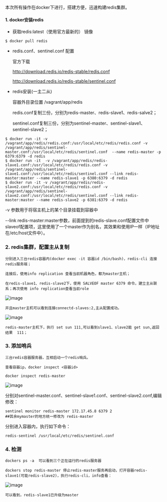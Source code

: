 ﻿本次所有操作在docker下进行，搭建方便，迅速构建redis集群。

#### 1. docker安装redis
-  获取redis:latest（使用官方最新的） 镜像
```
$ docker pull redis
```
- redis.conf、sentinel.conf 配置

    官方下载

    http://download.redis.io/redis-stable/redis.conf

    http://download.redis.io/redis-stable/sentinel.conf


- redis安装(一主二从)

    容器外目录位置 /vagrant/app/redis

    redis.conf复制三份，分别为redis-master、redis-slave1、redis-salve2；

    sentinel.conf复制三份，分别为sentinel-master、sentinel-slave1、sentinel-slave2；

```
$ docker run -it -v /vagrant/app/redis/redis.conf:/usr/local/etc/redis/redis.conf -v /vagrant/app/redis/sentinel-master.conf:/usr/local/etc/redis/sentinel.conf  --name redis-master -p 6379:6379 -d redis
$ docker run -it  -v /vagrant/app/redis/redis-slave1.conf:/usr/local/etc/redis/redis.conf -v /vagrant/app/redis/sentinel-slave1.conf:/usr/local/etc/redis/sentinel.conf --link redis-master:master --name redis-slave1 -p 6380:6379 -d redis
$ docker run -it -v /vagrant/app/redis/redis-slave2.conf:/usr/local/etc/redis/redis.conf -v /vagrant/app/redis/sentinel-slave2.conf:/usr/local/etc/redis/sentinel.conf --link redis-master:master --name redis-slave2 -p 6381:6379 -d redis
```
-v 参数用于将宿主机上的某个目录挂载到容器中

--link redis-master:master参数，前面提到的redis-slave.conf配置文件中slaveof配置项，这里使用了一个master作为别名，其效果和使用IP一样（IP地址在/etc/host文件中）。

### 2. redis集群，配置主从复制

    分别进入三台redis容器内(docker exec -it 容器id /bin/bash)，redis-cli 连接redis服务端；

    连接后，使用info replication 查看当前机器角色，都为master主机；

    在redis-slave1、redis-slave2下，使用 SALVEOF master 6379 命令，建立主从联系；再次使用 info replication查看当前role

![image](https://images2018.cnblogs.com/blog/628201/201806/628201-20180607172417091-1005886924.png)

    并且master主机可以看到连接connectd-slaves:2,主从配置成功。

 ![image](https://images2018.cnblogs.com/blog/628201/201806/628201-20180607172416881-571606248.png)

    redis-master主机下，执行 set sun 111,可以看到slave1、slave2能 get sun,返回结果  111；


### 3. 添加哨兵

    三台redis容器服务器，互相启动一个redis哨兵。

    查看容器ip，docker inspect <容器id>
```
docker inspect redis-master
```
![image](https://images2018.cnblogs.com/blog/628201/201806/628201-20180607172416653-1655802983.png)

分别对sentinel-master.conf、sentinel-slave1.conf、sentinel-slave2.conf,编辑修改：
```
sentinel monitor redis-master 172.17.45.8 6379 2
##其余mymaster的地方统一修改为 redis-master
```


分别进入容器内，执行如下命令：

```
redis-sentinel /usr/local/etc/redis/sentinel.conf
```

### 4. 检测

    dockers ps -a  可以看到三个正在运行的redis服务器

    dockers stop redis-master 停止redis-master服务再启动，打开容器redis-slave1(可能redis-slave2)，执行redis-cli，info查看：

![image](https://images2018.cnblogs.com/blog/628201/201806/628201-20180607172416358-1320667988.png)
    
    可以看到，redis-slave1已升级为master
